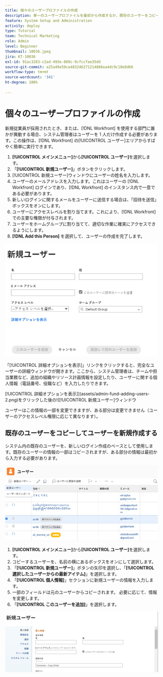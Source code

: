 ```yaml
---
title: 個々のユーザープロファイルの作成
description: 単一のユーザープロファイルを最初から作成するか、既存のユーザーをコピーして、ユーザーを追加する方法を説明します。
feature: System Setup and Administration
activity: deploy
type: Tutorial
team: Technical Marketing
role: Admin
level: Beginner
thumbnail: 10036.jpeg
jira: KT-10036
exl-id: 91ac3283-c2ad-493e-869c-9cfccfae35dd
source-git-commit: a25a49e59ca483246271214886ea4dc9c10e8d66
workflow-type: tm+mt
source-wordcount: '341'
ht-degree: 100%

---
```


# 個々のユーザープロファイルの作成

新規従業員が採用されたとき、または、[!DNL Workfront] を使用する部門に誰かが異動する場合、システム管理者はユーザーを 1 人だけ作成する必要があります。この操作は、[!DNL Workfront] の[!UICONTROL ユーザー]エリアからすばやく簡単に実行できます。

1. **[!UICONTROL メインメニュー]**&#x200B;から&#x200B;**[!UICONTROL ユーザー]**&#x200B;を選択します。
1. 「**[!UICONTROL 新規ユーザー]**」ボタンをクリックします。
1. [!UICONTROL 新規ユーザー]ウィンドウにユーザーの姓名を入力します。
1. ユーザーのメールアドレスを入力します。これはユーザーの [!DNL Workfront] ログインであり、[!DNL Workfront] のインスタンス内で一意である必要があります。
1. 新しいログインに関するメールをユーザーに送信する場合は、「招待を送信」ボックスをオンにします。
1. ユーザーにアクセスレベルを割り当てます。これにより、[!DNL Workfront] での主要な権限が付与されます。
1. ユーザーをホームグループに割り当てて、適切な作業に確実にアクセスできるようにします。
1. **[!DNL Add this Person]** を選択して、ユーザーの作成を完了します。

![[!UICONTROL 新規ユーザー]ウィンドウ](assets/admin-fund-adding-users-1.png)

「[!UICONTROL 詳細オプションを表示]」リンクをクリックすると、完全なユーザーの詳細ウィンドウが開きます。ここから、システム管理者は、チームや担当業務など、追加の組織やリソース計画情報を設定したり、ユーザーに関する個人情報（電話番号、役職など）を入力したりできます。

[!UICONTROL 詳細オプションを表示]](assets/admin-fund-adding-users-2.png)をクリックした後の![[!UICONTROL 新規ユーザー]ウィンドウ

ユーザーはこの情報の一部を変更できますが、ある部分は変更できません（ユーザーのアクセスレベル権限に応じて異なります）。

## 既存のユーザーをコピーしてユーザーを新規作成する

システム内の既存のユーザーを、新しいログイン作成のベースとして使用します。既存のユーザーの情報の一部はコピーされますが、ある部分の情報は最初から入力する必要があります。

![新規ユーザードロップダウンメニュー](assets/admin-fund-adding-users-3.png)

1. **[!UICONTROL メインメニュー]**&#x200B;から&#x200B;**[!UICONTROL ユーザー]**&#x200B;を選択します。
1. コピーするユーザーを、名前の横にあるボックスをオンにして選択します。
1. 「**[!UICONTROL 新規ユーザー]**」ボタンの矢印を選択し、「**[!UICONTROL 選択したユーザーからの最新アイテム]**」を選択します。
1. 「**[!UICONTROL 個人情報]**」セクションに新規ユーザーの情報を入力します。
1. 一部のフィールドは元のユーザーからコピーされます。 必要に応じて、情報を変更します。
1. 「**[!UICONTROL このユーザーを追加]**」を選択します。

![[!UICONTROL 新規ユーザー]ウィンドウ](assets/admin-fund-adding-users-4.png)

<!--
Learn more URLs
Add users
-->
